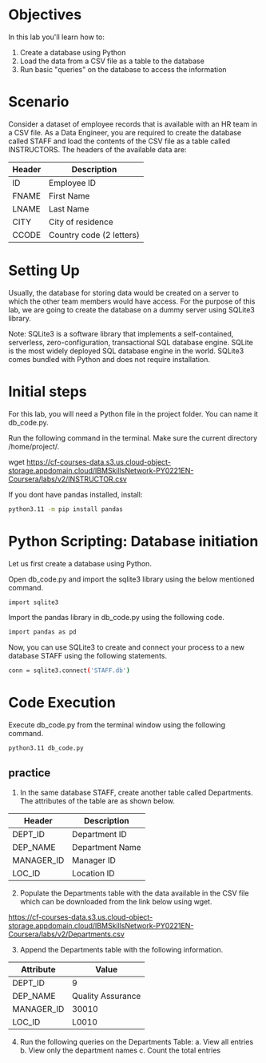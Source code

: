 # Objectives
In this lab you'll learn how to:
1. Create a database using Python
2. Load the data from a CSV file as a table to the database
3. Run basic "queries" on the database to access the information

# Scenario
Consider a dataset of employee records that is available with an HR team in a CSV file.  As a Data Engineer, you are required to create the database called STAFF and load the contents  of the CSV file as a table called INSTRUCTORS. The headers of the available data are:

| Header | Description |
| ------ | ------ |
| ID | Employee ID |
| FNAME | First Name |
| LNAME | Last Name |
| CITY | City of residence |
| CCODE | Country code (2 letters) |

# Setting Up
Usually, the database for storing data would be created on a server to which the other team members would have access. For the purpose of this lab, we are going to create the database on a dummy server using SQLite3 library.

Note: SQLite3 is a software library that implements a self-contained, serverless, zero-configuration, transactional SQL database engine. SQLite is the most widely deployed SQL database engine in the world. SQLite3 comes bundled with Python and does not require installation.

# Initial steps

For this lab, you will need a Python file in the project folder. You can name it db_code.py.

Run the following command in the terminal. Make sure the current directory /home/project/.

wget https://cf-courses-data.s3.us.cloud-object-storage.appdomain.cloud/IBMSkillsNetwork-PY0221EN-Coursera/labs/v2/INSTRUCTOR.csv

If you dont have pandas installed, install: 

```sh
python3.11 -m pip install pandas
```

# Python Scripting: Database initiation 

Let us first create a database using Python.

Open db_code.py and import the sqlite3 library using the below mentioned command.

```sh
import sqlite3
```

Import the pandas library in db_code.py using the following code.

```sh
import pandas as pd
```
Now, you can use SQLite3 to create and connect your process to a new database STAFF using the following statements.

```sh
conn = sqlite3.connect('STAFF.db')
```

# Code Execution
Execute db_code.py from the terminal window using the following command.

```sh
python3.11 db_code.py
```

## practice

1. In the same database STAFF, create another table called Departments. The attributes of the table are as shown below.

| Header | Description |
| ------ | ------ |
| DEPT_ID | Department ID |
| DEP_NAME | Department Name |
| MANAGER_ID | Manager ID |
| LOC_ID | Location ID |

2. Populate the Departments table with the data available in the CSV file which can be downloaded from the link below using wget.

https://cf-courses-data.s3.us.cloud-object-storage.appdomain.cloud/IBMSkillsNetwork-PY0221EN-Coursera/labs/v2/Departments.csv

3. Append the Departments table with the following information.

| Attribute | Value |
| ------ | ------ |
| DEPT_ID | 9 |
| DEP_NAME | Quality Assurance |
| MANAGER_ID | 30010 |
| LOC_ID | L0010 |

4. Run the following queries on the Departments Table:
a. View all entries
b. View only the department names
c. Count the total entries